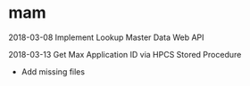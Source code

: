 # mam

2018-03-08
Implement Lookup Master Data Web API

2018-03-13
Get Max Application ID via HPCS Stored Procedure
+ Add missing files 